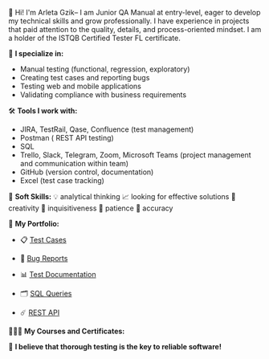 👋 Hi! I'm Arleta Gzik– I am Junior QA Manual at entry-level, eager to develop my technical skills and grow professionally. I have experience in projects that paid attention to the quality, details, and process-oriented mindset. I am a holder of the ISTQB Certified Tester FL certificate.  

💼 **I specialize in:** 
- Manual testing (functional, regression, exploratory)
- Creating test cases and reporting bugs
- Testing web and mobile applications
- Validating compliance with business requirements

🛠️ **Tools I work with:** 
- JIRA, TestRail, Qase, Confluence (test management)
- Postman ( REST API testing)
- SQL
- Trello, Slack, Telegram, Zoom, Microsoft Teams (project management and communication within team)
- GitHub (version control, documentation)
- Excel (test case tracking)
  
🧠 **Soft Skills:** 
💡 analytical thinking
📈 looking for effective solutions
🎨 creativity
🔮 inquisitiveness
🗿 patience
🔎 accuracy

📂 **My Portfolio:** 

- 📋 [Test Cases](./)  

- 🐛 [Bug Reports](https://docs.google.com/document/d/1RKVgzJEROPRGSACmlYtthmdMnzrnZ_Z2/edit?usp=share_link&ouid=114172809127780612782&rtpof=true&sd=true)  

- 📊 [Test Documentation](./Documentation)  

- 🗂️ [SQL Queries](./SQL)

- ☄️ [REST API](./Postman)

👩🏻‍🎓 **My Courses and Certificates:** 



🚀 **I believe that thorough testing is the key to reliable software!**  
